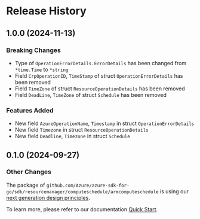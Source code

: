 # Release History

## 1.0.0 (2024-11-13)
### Breaking Changes

- Type of `OperationErrorDetails.ErrorDetails` has been changed from `*time.Time` to `*string`
- Field `CrpOperationID`, `TimeStamp` of struct `OperationErrorDetails` has been removed
- Field `TimeZone` of struct `ResourceOperationDetails` has been removed
- Field `DeadLine`, `TimeZone` of struct `Schedule` has been removed

### Features Added

- New field `AzureOperationName`, `Timestamp` in struct `OperationErrorDetails`
- New field `Timezone` in struct `ResourceOperationDetails`
- New field `Deadline`, `Timezone` in struct `Schedule`


## 0.1.0 (2024-09-27)
### Other Changes

The package of `github.com/Azure/azure-sdk-for-go/sdk/resourcemanager/computeschedule/armcomputeschedule` is using our [next generation design principles](https://azure.github.io/azure-sdk/general_introduction.html).

To learn more, please refer to our documentation [Quick Start](https://aka.ms/azsdk/go/mgmt).